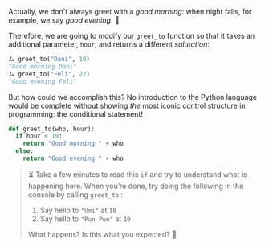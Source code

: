 Actually, we don't always greet with a _good morning_: when night falls, for example, we say _good evening_. :night_with_stars:

Therefore, we are going to modify our `greet_to` function so that it takes an additional parameter, `hour`, and returns a different _salutation_:

```python
ム greet_to("Dani", 10)
"Good morning Dani"
ム greet_to("Feli", 22)
"Good evening Feli"
```

But how could we accomplish this? No introduction to the Python language would be complete without showing _the_ most iconic control structure in programming: the conditional statement!

```python
def greet_to(who, hour):
  if hour < 19:
    return "Good morning " + who
  else:
    return "Good evening " + who
```

> :hourglass_flowing_sand: Take a few minutes to read this `if` and try to understand what is happening here. When you’re done, try doing the following in the console by calling `greet_to` :
>
> 1. Say hello to `"Umi"` at `18`
> 2. Say hello to `"Pun Pun"` at `19`
>
> What happens? Is this what you expected? :thinking:




